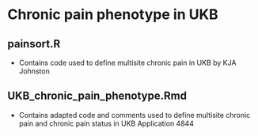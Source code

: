 #  Chronic pain phenotype in UKB


## painsort.R 

- Contains code used to define multisite chronic pain in UKB by KJA Johnston

## UKB_chronic_pain_phenotype.Rmd

- Contains adapted code and comments used to define multisite chronic pain and chronic pain status in UKB Application 4844